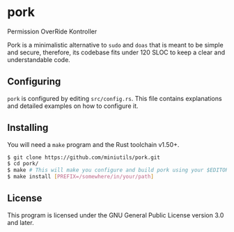 pork
====

Permission OverRide Kontroller

Pork is a minimalistic alternative to `sudo` and `doas` that is meant to be simple and secure, therefore, its codebase fits under 120 SLOC to keep a clear and understandable code.

Configuring
-----------

`pork` is configured by editing `src/config.rs`. This file contains explanations and detailed examples on how to configure it.

Installing
----------

You will need a `make` program and the Rust toolchain v1.50+.
```bash
$ git clone https://github.com/miniutils/pork.git
$ cd pork/
$ make # This will make you configure and build pork using your $EDITOR.
$ make install [PREFIX=/somewhere/in/your/path]
```

License
-------

This program is licensed under the GNU General Public License version 3.0 and later.
